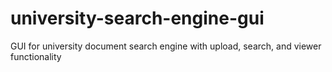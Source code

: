 # university-search-engine-gui
GUI for university document search engine with upload, search, and viewer functionality

